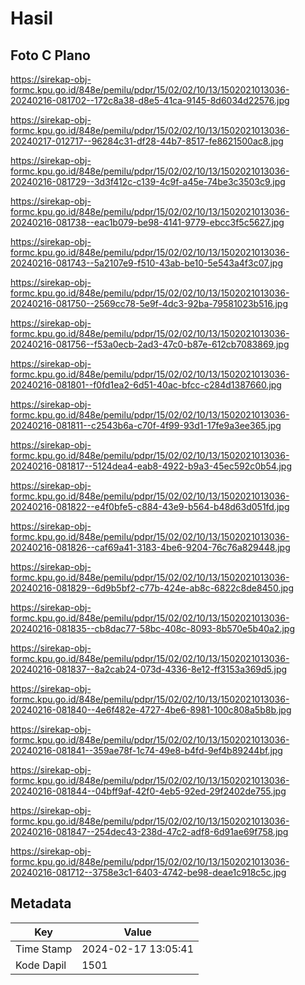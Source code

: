 # Hasil

## Foto C Plano

https://sirekap-obj-formc.kpu.go.id/848e/pemilu/pdpr/15/02/02/10/13/1502021013036-20240216-081702--172c8a38-d8e5-41ca-9145-8d6034d22576.jpg

https://sirekap-obj-formc.kpu.go.id/848e/pemilu/pdpr/15/02/02/10/13/1502021013036-20240217-012717--96284c31-df28-44b7-8517-fe8621500ac8.jpg

https://sirekap-obj-formc.kpu.go.id/848e/pemilu/pdpr/15/02/02/10/13/1502021013036-20240216-081729--3d3f412c-c139-4c9f-a45e-74be3c3503c9.jpg

https://sirekap-obj-formc.kpu.go.id/848e/pemilu/pdpr/15/02/02/10/13/1502021013036-20240216-081738--eac1b079-be98-4141-9779-ebcc3f5c5627.jpg

https://sirekap-obj-formc.kpu.go.id/848e/pemilu/pdpr/15/02/02/10/13/1502021013036-20240216-081743--5a2107e9-f510-43ab-be10-5e543a4f3c07.jpg

https://sirekap-obj-formc.kpu.go.id/848e/pemilu/pdpr/15/02/02/10/13/1502021013036-20240216-081750--2569cc78-5e9f-4dc3-92ba-79581023b516.jpg

https://sirekap-obj-formc.kpu.go.id/848e/pemilu/pdpr/15/02/02/10/13/1502021013036-20240216-081756--f53a0ecb-2ad3-47c0-b87e-612cb7083869.jpg

https://sirekap-obj-formc.kpu.go.id/848e/pemilu/pdpr/15/02/02/10/13/1502021013036-20240216-081801--f0fd1ea2-6d51-40ac-bfcc-c284d1387660.jpg

https://sirekap-obj-formc.kpu.go.id/848e/pemilu/pdpr/15/02/02/10/13/1502021013036-20240216-081811--c2543b6a-c70f-4f99-93d1-17fe9a3ee365.jpg

https://sirekap-obj-formc.kpu.go.id/848e/pemilu/pdpr/15/02/02/10/13/1502021013036-20240216-081817--5124dea4-eab8-4922-b9a3-45ec592c0b54.jpg

https://sirekap-obj-formc.kpu.go.id/848e/pemilu/pdpr/15/02/02/10/13/1502021013036-20240216-081822--e4f0bfe5-c884-43e9-b564-b48d63d051fd.jpg

https://sirekap-obj-formc.kpu.go.id/848e/pemilu/pdpr/15/02/02/10/13/1502021013036-20240216-081826--caf69a41-3183-4be6-9204-76c76a829448.jpg

https://sirekap-obj-formc.kpu.go.id/848e/pemilu/pdpr/15/02/02/10/13/1502021013036-20240216-081829--6d9b5bf2-c77b-424e-ab8c-6822c8de8450.jpg

https://sirekap-obj-formc.kpu.go.id/848e/pemilu/pdpr/15/02/02/10/13/1502021013036-20240216-081835--cb8dac77-58bc-408c-8093-8b570e5b40a2.jpg

https://sirekap-obj-formc.kpu.go.id/848e/pemilu/pdpr/15/02/02/10/13/1502021013036-20240216-081837--8a2cab24-073d-4336-8e12-ff3153a369d5.jpg

https://sirekap-obj-formc.kpu.go.id/848e/pemilu/pdpr/15/02/02/10/13/1502021013036-20240216-081840--4e6f482e-4727-4be6-8981-100c808a5b8b.jpg

https://sirekap-obj-formc.kpu.go.id/848e/pemilu/pdpr/15/02/02/10/13/1502021013036-20240216-081841--359ae78f-1c74-49e8-b4fd-9ef4b89244bf.jpg

https://sirekap-obj-formc.kpu.go.id/848e/pemilu/pdpr/15/02/02/10/13/1502021013036-20240216-081844--04bff9af-42f0-4eb5-92ed-29f2402de755.jpg

https://sirekap-obj-formc.kpu.go.id/848e/pemilu/pdpr/15/02/02/10/13/1502021013036-20240216-081847--254dec43-238d-47c2-adf8-6d91ae69f758.jpg

https://sirekap-obj-formc.kpu.go.id/848e/pemilu/pdpr/15/02/02/10/13/1502021013036-20240216-081712--3758e3c1-6403-4742-be98-deae1c918c5c.jpg


## Metadata

| Key        | Value               |
| ---------- | ------------------- |
| Time Stamp | 2024-02-17 13:05:41 |
| Kode Dapil | 1501                |



